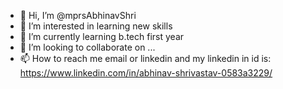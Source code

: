 - 👋 Hi, I’m @mprsAbhinavShri
- 👀 I’m interested in learning new skills
- 🌱 I’m currently learning b.tech first year
- 💞️ I’m looking to collaborate on ...
- 📫 How to reach me email or linkedin and my linkedin in id is: https://www.linkedin.com/in/abhinav-shrivastav-0583a3229/

<!---
mprsAbhinavShri/mprsAbhinavShri is a ✨ special ✨ repository because its `README.md` (this file) appears on your GitHub profile.
You can click the Preview link to take a look at your changes.
--->
